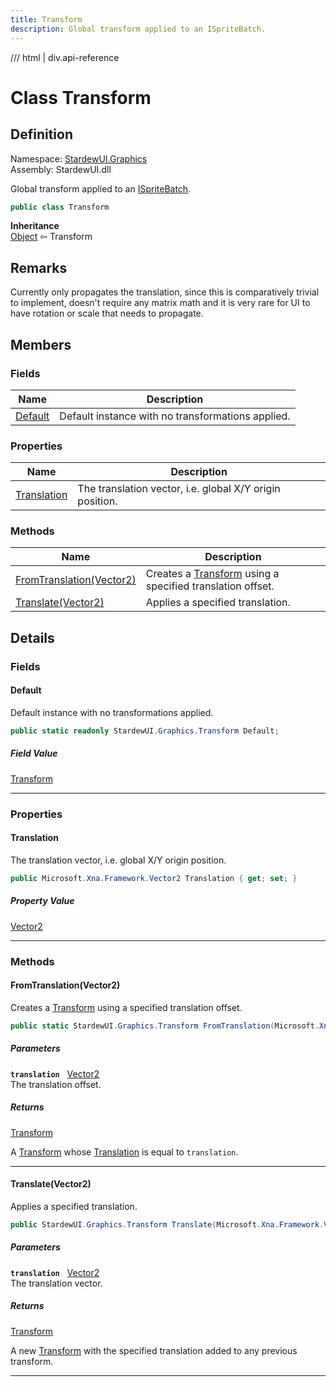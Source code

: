 ```yaml
---
title: Transform
description: Global transform applied to an ISpriteBatch.
---
```


<link rel="stylesheet" href="/StardewUI/stylesheets/reference.css" />

/// html | div.api-reference

# Class Transform

## Definition

<div class="api-definition" markdown>

Namespace: [StardewUI.Graphics](index.md)  
Assembly: StardewUI.dll  

</div>

Global transform applied to an [ISpriteBatch](ispritebatch.md).

```cs
public class Transform
```

**Inheritance**  
[Object](https://learn.microsoft.com/en-us/dotnet/api/system.object) ⇦ Transform

## Remarks

Currently only propagates the translation, since this is comparatively trivial to implement, doesn't require any matrix math and it is very rare for UI to have rotation or scale that needs to propagate.

## Members

### Fields

 | Name | Description |
| --- | --- |
| [Default](#default) | Default instance with no transformations applied. | 

### Properties

 | Name | Description |
| --- | --- |
| [Translation](#translation) | The translation vector, i.e. global X/Y origin position. | 

### Methods

 | Name | Description |
| --- | --- |
| [FromTranslation(Vector2)](#fromtranslationvector2) | Creates a [Transform](transform.md) using a specified translation offset. | 
| [Translate(Vector2)](#translatevector2) | Applies a specified translation. | 

## Details

### Fields

#### Default

Default instance with no transformations applied.

```cs
public static readonly StardewUI.Graphics.Transform Default;
```

##### Field Value

[Transform](transform.md)

-----

### Properties

#### Translation

The translation vector, i.e. global X/Y origin position.

```cs
public Microsoft.Xna.Framework.Vector2 Translation { get; set; }
```

##### Property Value

[Vector2](https://docs.monogame.net/api/Microsoft.Xna.Framework.Vector2.html)

-----

### Methods

#### FromTranslation(Vector2)

Creates a [Transform](transform.md) using a specified translation offset.

```cs
public static StardewUI.Graphics.Transform FromTranslation(Microsoft.Xna.Framework.Vector2 translation);
```

##### Parameters

**`translation`** &nbsp; [Vector2](https://docs.monogame.net/api/Microsoft.Xna.Framework.Vector2.html)  
The translation offset.

##### Returns

[Transform](transform.md)

  A [Transform](transform.md) whose [Translation](transform.md#translation) is equal to `translation`.

-----

#### Translate(Vector2)

Applies a specified translation.

```cs
public StardewUI.Graphics.Transform Translate(Microsoft.Xna.Framework.Vector2 translation);
```

##### Parameters

**`translation`** &nbsp; [Vector2](https://docs.monogame.net/api/Microsoft.Xna.Framework.Vector2.html)  
The translation vector.

##### Returns

[Transform](transform.md)

  A new [Transform](transform.md) with the specified translation added to any previous transform.

-----

